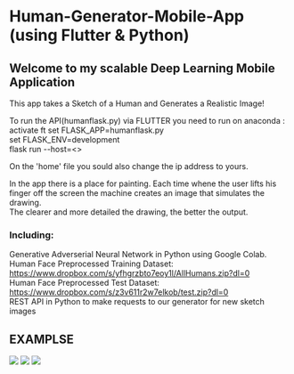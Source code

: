 # Human-Generator-Mobile-App (using Flutter & Python) 
## Welcome to my scalable Deep Learning Mobile Application 
This app takes a Sketch of a Human and Generates a Realistic Image!  

To run the API(humanflask.py) via FLUTTER you need to run on anaconda :
activate ft
set FLASK_APP=humanflask.py  
set FLASK_ENV=development  
flask run --host=<<IP ADDRESS>>  

On the 'home' file you sould also change the ip address to yours.  
  
In the app there is a place for painting.
Each time whene the user lifts his finger off the screen the machine creates an image that simulates the drawing.  
The clearer and more detailed the drawing, the better the output.  
  
### Including:   
Generative Adverserial Neural Network in Python using Google Colab.  
Human Face Preprocessed Training Dataset: https://www.dropbox.com/s/yfhgrzbto7eoy1l/AllHumans.zip?dl=0  
Human Face Preprocessed Test Dataset: https://www.dropbox.com/s/z3v611r2w7elkob/test.zip?dl=0  
REST API in Python to make requests to our generator for new sketch images
## EXAMPLSE  
![](https://i.ibb.co/CPb1TKz/2021-05-05-112821.png)  ![](https://i.ibb.co/myYKHwM/2021-05-05-112742.png)  ![](https://i.ibb.co/4mXr7bm/2021-05-05-112629.png)  

  
